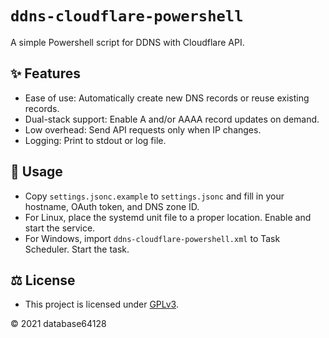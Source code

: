 # `ddns-cloudflare-powershell`

A simple Powershell script for DDNS with Cloudflare API.

## ✨ Features

- Ease of use: Automatically create new DNS records or reuse existing records.
- Dual-stack support: Enable A and/or AAAA record updates on demand.
- Low overhead: Send API requests only when IP changes.
- Logging: Print to stdout or log file.

## 🔌 Usage

- Copy `settings.jsonc.example` to `settings.jsonc` and fill in your hostname, OAuth token, and DNS zone ID.
- For Linux, place the systemd unit file to a proper location. Enable and start the service.
- For Windows, import `ddns-cloudflare-powershell.xml` to Task Scheduler. Start the task.

## ⚖ License

- This project is licensed under [GPLv3](LICENSE).

© 2021 database64128
